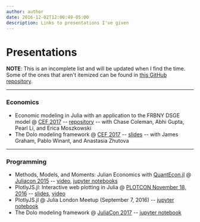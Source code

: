 ```yaml
---
author: author
date: 2016-12-02T12:06:49-05:00
description: Links to presentations I've given
---
```


# Presentations

**NOTE**: This is an incomplete list and will be updated when I find the time. Some of the ones that aren't itemized can be found in [this GitHub repository](https://github.com/sglyon/presentations).

---

### Economics

- Economic modeling in Julia with an application to the FRBNY DSGE model @ [CEF 2017](http://comp-econ.org/CEF_2017/) -- [repository](https://github.com/FRBNY-DSGE/CEF_2017_Workshop) -- with Chase Coleman, Abhi Gupta, Pearl Li, and Erica Moszkowski
- The Dolo modeling framework @ [CEF 2017](http://comp-econ.org/CEF_2017/) -- [slides](/files/dolo_cef.pdf) -- with James Graham, Pablo Winant, and Anastasia Zhutova

---

### Programming

- Methods, Models, and Moments: Julian Economics with [QuantEcon.jl](https://github.com/QuantEcon/QuantEcon.jl) @ [Juliacon 2015](http://juliacon.org/2015/) -- [video](https://www.youtube.com/watch?v=o_-XZ6BgLS4&index=58&list=PLP8iPy9hna6Sdx4soiGrSefrmOPdUWixM), [jupyter notebooks](https://github.com/sglyon/presentations/blob/94baf2d81ac14c5afff7a3f843ac09c204119ddc/juliacon2015/Intro.ipynb)
- PlotlyJS.jl: Interactive web plotting in Julia @ [PLOTCON November 18, 2016](https://plotcon.plot.ly) -- [slides](https://s3.amazonaws.com/sgl-presents/plotcon2016/presentation.slides.html),  [video](https://www.youtube.com/watch?v=_qx-j3HGHkE)
- PlotlyJS.jl @ Julia London Meetup (September 7, 2016) -- [jupyter notebook](http://nbviewer.jupyter.org/github/sglyon/presentations/blob/94baf2d81ac14c5afff7a3f843ac09c204119ddc/PlotlyJS_LondonJulia/intro.ipynb)
- The Dolo modeling framework @ [JuliaCon 2017](http://juliacon.org/2017/talks#talk-30) -- [jupyter notebook](https://github.com/sglyon/presentations/blob/94baf2d81ac14c5afff7a3f843ac09c204119ddc/juliacon2017_dolo/dolo_framework.ipynb)
